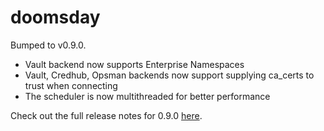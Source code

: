 
# doomsday
Bumped  to v0.9.0.

- Vault backend now supports Enterprise Namespaces
- Vault, Credhub, Opsman backends now support supplying ca_certs to trust when
  connecting
- The scheduler is now multithreaded for better performance

Check out the full release notes for 0.9.0 [here](https://github.com/doomsday-project/doomsday/releases/tag/v0.9.0).
